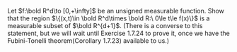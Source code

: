 Let $f:\bold R^d\to [0,+\infty]$ be an unsigned measurable function. Show that the region $\{(x,t)\in \bold R^d\times \bold R:\ 0\le t\le f(x)\}$ is a measurable subset of $\bold R^{d+1}$. (There is a converse to this statement, but we will wait until Exercise 1.7.24 to prove it, once we have the Fubini-Tonelli theorem(Corollary 1.7.23) available to us.)
